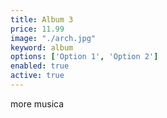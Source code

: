 ```yaml
---
title: Album 3
price: 11.99
image: "./arch.jpg"
keyword: album
options: ['Option 1', 'Option 2']
enabled: true
active: true
---
```

more musica
